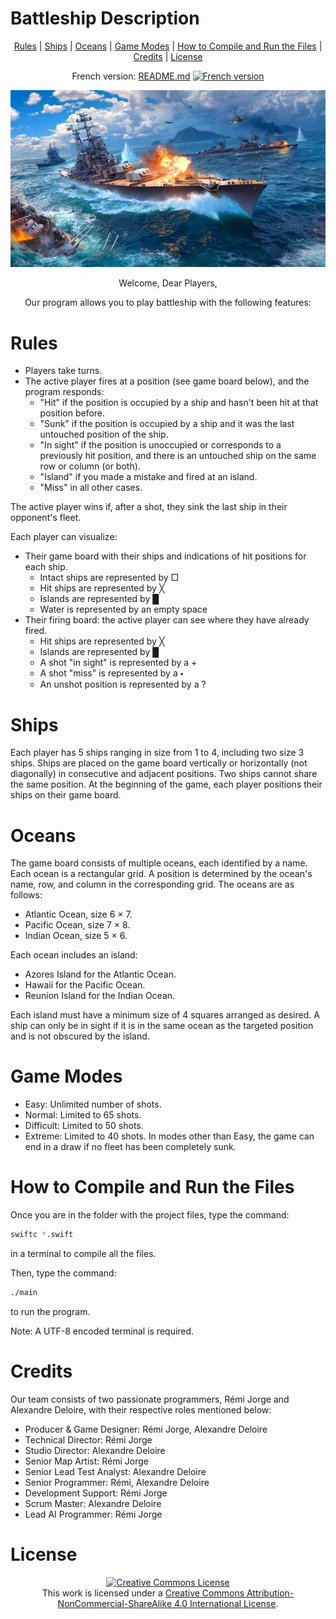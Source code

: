 # Battleship Description

<div align='center'>

[Rules](#rules) | [Ships](#ships) | [Oceans](#oceans) | [Game Modes](#game-modes) | [How to Compile and Run the Files](#how-to-compile-and-run-the-files) | [Credits](#credits) | [License](#license)

French version: [README.md](./README.md) <a href="README.md"><img src="https://upload.wikimedia.org/wikipedia/commons/thumb/c/c3/Flag_of_France.svg/1200px-Flag_of_France.svg.png" width="20" height="15" alt="French version"></a>

![image.png](./images/image.png)

Welcome, Dear Players,

Our program allows you to play battleship with the following features:

</div>


# Rules

- Players take turns.
- The active player fires at a position (see game board below), and the program responds:
    - "Hit" if the position is occupied by a ship and hasn't been hit at that position before.
    - "Sunk" if the position is occupied by a ship and it was the last untouched position of the ship.
    - "In sight" if the position is unoccupied or corresponds to a previously hit position, and there is an untouched ship on the same row or column (or both).
    - "Island" if you made a mistake and fired at an island.
    - "Miss" in all other cases.

The active player wins if, after a shot, they sink the last ship in their opponent's fleet.

Each player can visualize:

- Their game board with their ships and indications of hit positions for each ship.
    - Intact ships are represented by □
    - Hit ships are represented by ╳
    - Islands are represented by █
    - Water is represented by an empty space
- Their firing board: the active player can see where they have already fired.
    - Hit ships are represented by ╳
    - Islands are represented by █
    - A shot "in sight" is represented by a +
    - A shot "miss" is represented by a 🞄
    - An unshot position is represented by a ?

# Ships

Each player has 5 ships ranging in size from 1 to 4, including two size 3 ships.
Ships are placed on the game board vertically or horizontally (not diagonally) in consecutive and adjacent positions.
Two ships cannot share the same position.
At the beginning of the game, each player positions their ships on their game board.

# Oceans

The game board consists of multiple oceans, each identified by a name. Each ocean is a rectangular grid. A position is determined by the ocean's name, row, and column in the corresponding grid.
The oceans are as follows:
- Atlantic Ocean, size 6 × 7.
- Pacific Ocean, size 7 × 8.
- Indian Ocean, size 5 × 6.

Each ocean includes an island:
- Azores Island for the Atlantic Ocean.
- Hawaii for the Pacific Ocean.
- Reunion Island for the Indian Ocean.

Each island must have a minimum size of 4 squares arranged as desired.
A ship can only be in sight if it is in the same ocean as the targeted position and is not obscured by the island.

# Game Modes

- Easy: Unlimited number of shots.
- Normal: Limited to 65 shots.
- Difficult: Limited to 50 shots.
- Extreme: Limited to 40 shots.
In modes other than Easy, the game can end in a draw if no fleet has been completely sunk.

# How to Compile and Run the Files

Once you are in the folder with the project files, type the command:
```bash
swiftc *.swift
```
in a terminal to compile all the files.

Then, type the command:
```bash
./main
```
to run the program.

Note: A UTF-8 encoded terminal is required.

# Credits

Our team consists of two passionate programmers, Rémi Jorge and Alexandre Deloire, with their respective roles mentioned below:

- Producer & Game Designer: Rémi Jorge, Alexandre Deloire
- Technical Director: Rémi Jorge
- Studio Director: Alexandre Deloire
- Senior Map Artist: Rémi Jorge
- Senior Lead Test Analyst: Alexandre Deloire
- Senior Programmer: Rémi, Alexandre Deloire
- Development Support: Rémi Jorge
- Scrum Master: Alexandre Deloire
- Lead AI Programmer: Rémi Jorge

# License

<div align="center">
<a rel="license" href="http://creativecommons.org/licenses/by-nc-sa/4.0/"><img alt="Creative Commons License" style="border-width:0" src="https://i.creativecommons.org/l/by-nc-sa/4.0/88x31.png" /></a><br />This work is licensed under a <a rel="license" href="http://creativecommons.org/licenses/by-nc-sa/4.0/">Creative Commons Attribution-NonCommercial-ShareAlike 4.0 International License</a>.
</div>